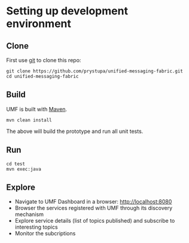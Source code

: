 # Setting up development environment

## Clone
First use [git](http://git-scm.com/) to clone this repo:

    git clone https://github.com/prystupa/unified-messaging-fabric.git
    cd unified-messaging-fabric

## Build
UMF is built with [Maven](http://maven.apache.org/).

    mvn clean install

The above will build the prototype and run all unit tests.

## Run
    cd test
    mvn exec:java

## Explore
* Navigate to UMF Dashboard in a browser: [http://localhost:8080](http://localhost:8080)
* Browser the services registered with UMF through its discovery mechanism
* Explore service details (list of topics published) and subscribe to interesting topics
* Monitor the subcriptions
